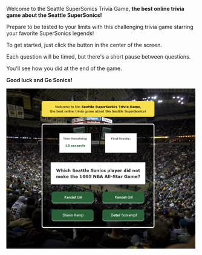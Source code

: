 Welcome to the Seattle SuperSonics Trivia Game, **the best online trivia game about the Seattle SuperSonics!**

Prepare to be tested to your limits with this challenging trivia game starring your favorite SuperSonics legends!

To get started, just click the button in the center of the screen.

Each question will be timed, but there's a short pause between questions. 

You'll see how you did at the end of the game.

**Good luck and Go Sonics!**

<img src="assets/images/sonicstrivia.jpg" alt="alt text" width="500">
